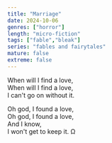 ```yaml
---
title: "Marriage"
date: 2024-10-06
genres: ["horror"]
length: "micro-fiction"
tags: ["fable","bleak"]
series: "fables and fairytales"
mature: false
extreme: false
---
```

When will I find a love,  
When will I find a love,   
I can't go on without it.  

Oh god, I found a love,   
Oh god, I found a love,   
And I know,   
I won't get to keep it. Ω